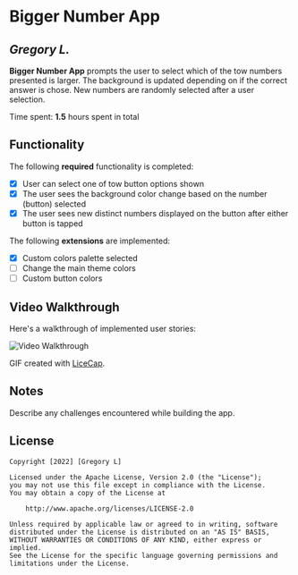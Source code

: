 # Bigger Number App

## *Gregory L.*

**Bigger Number App** prompts the user to select which of the tow numbers presented is larger. The background is updated depending on if the correct answer is chose. New numbers
are randomly selected after a user selection.

Time spent: **1.5** hours spent in total

## Functionality

The following **required** functionality is completed:

* [x] User can select one of tow button options shown
* [x] The user sees the background color change based on the number (button) selected
* [x] The user sees new distinct numbers displayed on the button after either button is tapped

The following **extensions** are implemented:

* [X] Custom colors palette selected
* [ ] Change the main theme colors
* [ ] Custom button colors

## Video Walkthrough

Here's a walkthrough of implemented user stories:

<img src='http://i.imgur.com/link/to/your/gif/file.gif' title='Video Walkthrough' width='' alt='Video Walkthrough' />

GIF created with [LiceCap](http://www.cockos.com/licecap/).

## Notes

Describe any challenges encountered while building the app.

## License

    Copyright [2022] [Gregory L]

    Licensed under the Apache License, Version 2.0 (the "License");
    you may not use this file except in compliance with the License.
    You may obtain a copy of the License at

        http://www.apache.org/licenses/LICENSE-2.0

    Unless required by applicable law or agreed to in writing, software
    distributed under the License is distributed on an "AS IS" BASIS,
    WITHOUT WARRANTIES OR CONDITIONS OF ANY KIND, either express or implied.
    See the License for the specific language governing permissions and
    limitations under the License.
